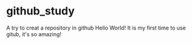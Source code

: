 # github_study
A try to creat a repository in github 
Hello World!
It is my first time to use gitub, it's so amazing!
